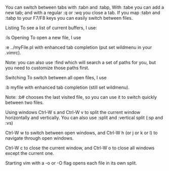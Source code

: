 You can switch between tabs with :tabn and :tabp, With :tabe <filepath> you can add a new tab; and with a regular :q or :wq you close a tab. If you map :tabn and :tabp to your F7/F8 keys you can easily switch between files.




Listing
To see a list of current buffers, I use:

:ls
Opening
To open a new file, I use

:e ../myFile.pl
with enhanced tab completion (put set wildmenu in your .vimrc).

Note: you can also use :find which will search a set of paths for you, but you need to customize those paths first.

Switching
To switch between all open files, I use

:b myfile
with enhanced tab completion (still set wildmenu).

Note: :b# chooses the last visited file, so you can use it to switch quickly between two files.

Using windows
Ctrl-W s and Ctrl-W v to split the current window horizontally and vertically. You can also use :split and :vertical split (:sp and :vs)

Ctrl-W w to switch between open windows, and Ctrl-W h (or j or k or l) to navigate through open windows.

Ctrl-W c to close the current window, and Ctrl-W o to close all windows except the current one.

Starting vim with a -o or -O flag opens each file in its own split.
